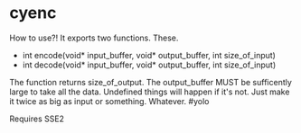# cyenc
How to use?! It exports two functions. These.

- int encode(void* input_buffer, void* output_buffer, int size_of_input)
- int decode(void* input_buffer, void* output_buffer, int size_of_input)

The function returns size_of_output.
The output_buffer MUST be sufficently large to take all the data. Undefined things will happen if it's not. Just make it twice as big as input or something. Whatever. #yolo

Requires SSE2
